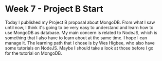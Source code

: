 
# Week 7 - Project B Start

Today I published my Project B proposal about MongoDB. From what I saw until now, I think it's going to be very easy to understand and learn how to use MongoDB as database. My main concern is related to NodeJS, which is something that I also have to learn about at the same time. I hope I can manage it.
The learning path that I chose is by Wes Higbee, who also have some tutorials on NodeJS. Maybe I should take a look at those before I go for the tutorial on MongoDB.
